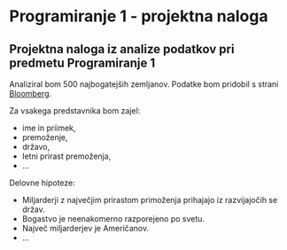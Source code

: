 # Programiranje 1 - projektna naloga
## Projektna naloga iz analize podatkov pri predmetu Programiranje 1


Analiziral bom 500 najbogatejših zemljanov. Podatke bom pridobil s strani
[Bloomberg](https://www.bloomberg.com//billionaires/). 

Za vsakega predstavnika bom zajel:
* ime in priimek,
* premoženje,
* državo,
* letni prirast premoženja,
* ...

Delovne hipoteze:
* Miljarderji z  največjim prirastom primoženja prihajajo iz razvijajočih se držav. 
* Bogastvo je neenakomerno razporejeno po svetu.
* Največ miljarderjev je Američanov. 
* ...
